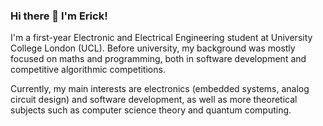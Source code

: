 ### Hi there 👋 I'm Erick!

I'm a first-year Electronic and Electrical Engineering student at University College London (UCL). Before university, my background was mostly focused on maths and programming, both in software development and competitive algorithmic competitions.

Currently, my main interests are electronics (embedded systems, analog circuit design) and software development, as well as more theoretical subjects such as computer science theory and quantum computing.

<!--
**erickcpassos/erickcpassos** is a ✨ _special_ ✨ repository because its `README.md` (this file) appears on your GitHub profile.

Here are some ideas to get you started:

- 🔭 I’m currently working on ...
- 🌱 I’m currently learning ...
- 👯 I’m looking to collaborate on ...
- 🤔 I’m looking for help with ...
- 💬 Ask me about ...
- 📫 How to reach me: ...
- 😄 Pronouns: ...
- ⚡ Fun fact: ...
-->

